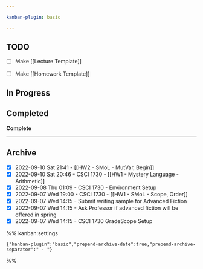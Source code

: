 ```yaml
---

kanban-plugin: basic

---
```


## TODO

- [ ] Make [[Lecture Template]]
- [ ] Make [[Homework Template]]


## In Progress



## Completed

**Complete**


***

## Archive

- [x] 2022-09-10 Sat 21:41  -  [[HW2 - SMoL - MutVar, Begin]]
- [x] 2022-09-10 Sat 20:46  -  CSCI 1730 - [[HW1 - Mystery Language - Arithmetic]]
- [x] 2022-09-08 Thu 01:09  -  CSCI 1730 - Environment Setup
- [x] 2022-09-07 Wed 19:00  -  CSCI 1730 - [[HW1 - SMoL - Scope, Order]]
- [x] 2022-09-07 Wed 14:15  -  Submit writing sample for Advanced Fiction
- [x] 2022-09-07 Wed 14:15  -  Ask Professor if advanced fiction will be offered in spring
- [x] 2022-09-07 Wed 14:15  -  CSCI 1730 GradeScope Setup

%% kanban:settings
```
{"kanban-plugin":"basic","prepend-archive-date":true,"prepend-archive-separator":" - "}
```
%%